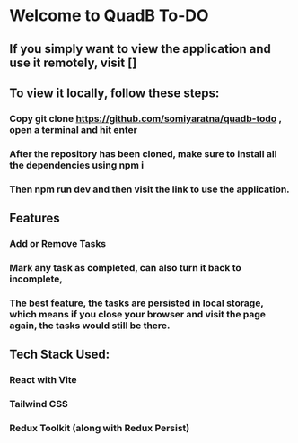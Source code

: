 # Welcome to QuadB To-DO

## If you simply want to view the application and use it remotely, visit []

## To view it locally, follow these steps:

### Copy git clone https://github.com/somiyaratna/quadb-todo , open a terminal and hit enter

### After the repository has been cloned, make sure to install all the dependencies using npm i

### Then npm run dev and then visit the link to use the application.

## Features

### Add or Remove Tasks

### Mark any task as completed, can also turn it back to incomplete,

### The best feature, the tasks are persisted in local storage, which means if you close your browser and visit the page again, the tasks would still be there.

## Tech Stack Used:

### React with Vite

### Tailwind CSS

### Redux Toolkit (along with Redux Persist)
